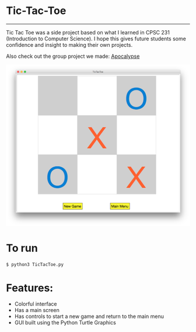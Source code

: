 # Tic-Tac-Toe
---

Tic Tac Toe was a side project based on what I learned in CPSC 231 (Introduction to Computer Science). I hope this gives future students some confidence and insight to making their own projects.

Also check out the group project we made: [Apocalypse](https://github.com/Step7750/Apocalypse)

![](https://github.com/00111000/Tic-Tac-Toe/blob/master/Tic-Tac-Toe.png)

# To run

`$ python3 TicTacToe.py`

# Features:

- Colorful interface
- Has a main screen
- Has controls to start a new game and return to the main menu
- GUI built using the Python Turtle Graphics
